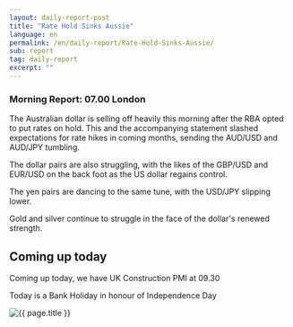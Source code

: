 ```yaml
---
layout: daily-report-post
title: "Rate Hold Sinks Aussie"
language: en
permalink: /en/daily-report/Rate-Hold-Sinks-Aussie/
sub: report
tag: daily-report
excerpt: ""
---
```

### Morning Report: 07.00 London

The Australian dollar is selling off heavily this morning after the RBA opted to put rates on hold. This and the accompanying statement slashed expectations for rate hikes in coming months, sending the AUD/USD and AUD/JPY tumbling. 

The dollar pairs are also struggling, with the likes of the GBP/USD and EUR/USD on the back foot as the US dollar regains control. 

The yen pairs are dancing to the same tune, with the USD/JPY slipping lower. 

Gold and silver continue to struggle in the face of the dollar's renewed strength. 

## Coming up today

Coming up today, we have UK Construction PMI at 09.30

Today is a Bank Holiday in honour of Independence Day
 

<p><img src="{{ "/assets/images/daily-report/2017-07-04_07-25-05.jpg" | relative_url }}" alt="{{ page.title }}" title="{{ page.title }}"></p>